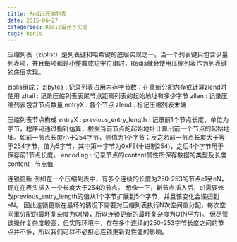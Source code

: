 ```yaml
---
title: Redis压缩列表
date: 2015-06-27
categories: Redis设计与实现
tags: Redis
---
```


压缩列表（ziplist）是列表键和哈希键的底层实现之一。当一个列表键只包含少量列表项，并且每项都是小整数或短字符串时，Redis就会使用压缩列表作为列表键的底层实现。

ziplis组成：
zlbytes : 记录列表占用内存字节数：在重新分配内存或计算zlend时使用
zltail : 记录压缩列表表尾节点距离列表的起始地址有多少字节
zllen : 记录压缩列表包含节点数量
entryX : 各个节点
zlend : 标记压缩列表末端

压缩列表节点构成 entryX :
previous_entry_length : 记录前1个节点长度，单位为字节，程序可通过指针运算，根据当前节点的起始地址计算出前一个节点的起始地址。如前一节点长度小于254字节，则值为1个字节；反之若前一节点长度大于等于254字节，值为5字节，其中第一字节为0xFE(十进制254)，之后4个字节用于保存前1节点长度。
encoding : 记录节点的content属性所保存数据的类型及长度
content : 节点值

连锁更新
例如在一个压缩列表中，有多个连续的长度为250-253的节点e1至eN，现在在表头插入一个长度大于254的节点。
想像一下，新节点插入后，e1需要修改previous_entry_length的值从1个字节扩展到5个字节，并且该变化会递归到eN。
因此连锁更新在最坏的情况下需要对压缩列表执行N次空间重分配，每次空间重分配的最坏复杂度为O(N)，所以连锁更新的最坏复杂度为O(N平方)。
但尽管该操作复杂度较高，但实际环境中，存在多个连续的250-253字节长度之间的节点并不多，所以我们可以不必担心连锁更新对性能的影响。
